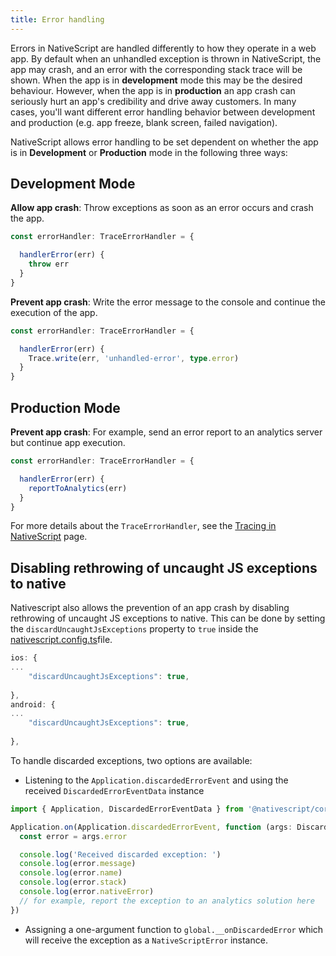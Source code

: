 ```yaml
---
title: Error handling
---
```


Errors in NativeScript are handled differently to how they operate in a web app. By default when an unhandled exception is thrown in NativeScript, the app may crash, and an error with the corresponding stack trace will be shown. When the app is in **development** mode this may be the desired behaviour. However, when the app is in **production** an app crash can seriously hurt an app's credibility and drive away customers. In many cases, you'll want different error handling behavior between development and production (e.g. app freeze, blank screen, failed navigation).

NativeScript allows error handling to be set dependent on whether the app is in **Development** or **Production** mode in the following three ways:

## Development Mode

**Allow app crash**: Throw exceptions as soon as an error occurs and crash the app.

```ts
const errorHandler: TraceErrorHandler = {

  handlerError(err) {
    throw err
  }
}
```

**Prevent app crash**: Write the error message to the console and continue the execution of the app. 

```ts
const errorHandler: TraceErrorHandler = {

  handlerError(err) {
    Trace.write(err, 'unhandled-error', type.error)
  }
}
```

## Production Mode

**Prevent app crash**: For example, send an error report to an analytics server but continue app execution.

```ts
const errorHandler: TraceErrorHandler = {

  handlerError(err) {
    reportToAnalytics(err)
  }
}
```

For more details about the `TraceErrorHandler`, see the [Tracing in NativeScript](/guide/nativescript-core/tracing) page.

## Disabling rethrowing of uncaught JS exceptions to native

Nativescript also allows the prevention of an app crash by disabling rethrowing of uncaught JS exceptions to native. This can be done by setting the `discardUncaughtJsExceptions` property to `true` inside the [nativescript.config.ts](/project-structure/nativescript-config-ts)file.

<!--tab: app/nativescript.config.ts -->

```ts
ios: {
...
    "discardUncaughtJsExceptions": true,
  
},
android: {
...
    "discardUncaughtJsExceptions": true,
  
},
```

To handle discarded exceptions, two options are available:

- Listening to the `Application.discardedErrorEvent` and using the received `DiscardedErrorEventData` instance

```ts
import { Application, DiscardedErrorEventData } from '@nativescript/core'

Application.on(Application.discardedErrorEvent, function (args: DiscardedErrorEventData) {
  const error = args.error

  console.log('Received discarded exception: ')
  console.log(error.message)
  console.log(error.name)
  console.log(error.stack)
  console.log(error.nativeError)
  // for example, report the exception to an analytics solution here
})
```

- Assigning a one-argument function to `global.__onDiscardedError` which will receive the exception as a `NativeScriptError` instance.


